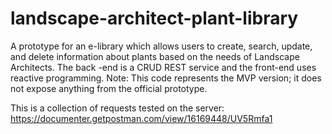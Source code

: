 # landscape-architect-plant-library
A prototype for an e-library which allows users to create, search, update, and delete information about plants based on the needs of Landscape Architects. The back -end is a CRUD REST service and the front-end uses reactive programming. Note: This code represents the MVP version; it does not expose anything from the official prototype.

This is a collection of requests tested on the server: https://documenter.getpostman.com/view/16169448/UV5Rmfa1
